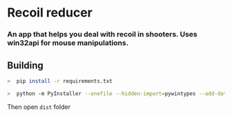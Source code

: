 # Recoil reducer

### An app that helps you deal with recoil in shooters. Uses win32api for mouse manipulations.
 
## Building

```bash
>  pip install -r requirements.txt
```

```bash
>  python -m PyInstaller --onefile --hidden-import=pywintypes --add-data="./settings;settings" main.py
```

Then open `dist` folder